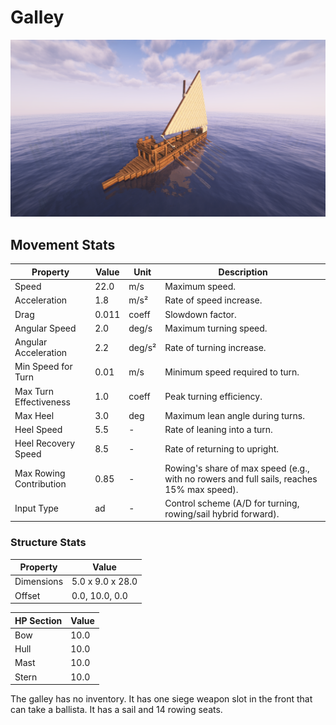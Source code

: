 # Galley

![galley](../../assets/galley.png)

## Movement Stats

| Property                  | Value | Unit    | Description |
|---------------------------|-------|---------|-------------|
| Speed                     | 22.0  | m/s     | Maximum speed. |
| Acceleration              | 1.8   | m/s²    | Rate of speed increase. |
| Drag                      | 0.011 | coeff   | Slowdown factor. |
| Angular Speed             | 2.0   | deg/s   | Maximum turning speed. |
| Angular Acceleration      | 2.2   | deg/s²  | Rate of turning increase. |
| Min Speed for Turn        | 0.01  | m/s     | Minimum speed required to turn. |
| Max Turn Effectiveness    | 1.0   | coeff   | Peak turning efficiency. |
| Max Heel                  | 3.0   | deg     | Maximum lean angle during turns. |
| Heel Speed                | 5.5   | -       | Rate of leaning into a turn. |
| Heel Recovery Speed       | 8.5   | -       | Rate of returning to upright. |
| Max Rowing Contribution   | 0.85  | -       | Rowing's share of max speed (e.g., with no rowers and full sails, reaches 15% max speed). |
| Input Type                | ad    | -       | Control scheme (A/D for turning, rowing/sail hybrid forward). |

### Structure Stats

| Property    | Value           |
|-------------|-----------------|
| Dimensions  | 5.0 x 9.0 x 28.0 |
| Offset      | 0.0, 10.0, 0.0  |

| HP Section | Value |
|------------|-------|
| Bow        | 10.0  |
| Hull       | 10.0  |
| Mast       | 10.0  |
| Stern      | 10.0  |

The galley has no inventory. It has one siege weapon slot in the front that can take a ballista. It has a sail and 14 rowing seats.
